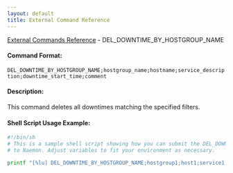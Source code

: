 ```yaml
---
layout: default
title: External Command Reference
---
```


<!--
************************************************
* AUTO GENERATED PAGE - USE ./update SCRIPT
************************************************
-->

<span class="glyphicon glyphicon-arrow-up"></span><a href="index.html"> External Commands Reference</a> - DEL_DOWNTIME_BY_HOSTGROUP_NAME<br>


#### Command Format:

`DEL_DOWNTIME_BY_HOSTGROUP_NAME;hostgroup_name;hostname;service_description;downtime_start_time;comment`

#### Description:

This command deletes all downtimes matching the specified filters.

#### Shell Script Usage Example:

```sh
#!/bin/sh
# This is a sample shell script showing how you can submit the DEL_DOWNTIME_BY_HOSTGROUP_NAME command
# to Naemon. Adjust variables to fit your environment as necessary.

printf "[%lu] DEL_DOWNTIME_BY_HOSTGROUP_NAME;hostgroup1;host1;service1;1478648441;This is an example comment.\n" `date +%s` > /var/lib/naemon/naemon.cmd
```



